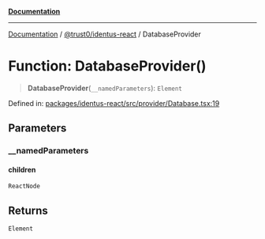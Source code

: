 [**Documentation**](../../../README.md)

***

[Documentation](../../../README.md) / [@trust0/identus-react](../README.md) / DatabaseProvider

# Function: DatabaseProvider()

> **DatabaseProvider**(`__namedParameters`): `Element`

Defined in: [packages/identus-react/src/provider/Database.tsx:19](https://github.com/trust0-project/identus/blob/4754db958641948e301e514e317775d9be9900f3/packages/identus-react/src/provider/Database.tsx#L19)

## Parameters

### \_\_namedParameters

#### children

`ReactNode`

## Returns

`Element`
